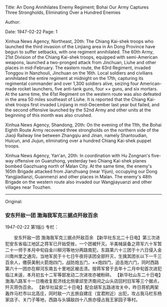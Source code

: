 Title: An Dong Annihilates Enemy Regiment; Bohai Our Army Captures Three Strongholds, Eliminating Over a Hundred Enemies

Author:

Date: 1947-02-22
Page: 1

Xinhua News Agency, Northeast, 20th: The Chiang Kai-shek troops who launched the third invasion of the Linjiang area in An Dong Province have begun to suffer setbacks, with one regiment annihilated. The 60th Army, 21st Division of the Chiang Kai-shek troops, equipped with semi-American weapons, launched a two-pronged attack from Jinchuan, Liuhe and other places in mid-February. The eastern route, the 63rd Regiment, invaded Tonggou in Nanzhouli, Jinchuan on the 16th. Local soldiers and civilians annihilated the entire regiment at midnight on the 17th, capturing its regimental commander and over 1,300 soldiers alive, seizing four American-made rocket launchers, five anti-tank guns, four ×× guns, and six mortars. At the same time, the 61st Regiment on the western route was also defeated in the area 50 miles southeast of Liuhe. It is reported that the Chiang Kai-shek troops first invaded Linjiang in mid-December last year but failed, and the second offensive launched by the 52nd Army and other units at the beginning of this month was also crushed.

Xinhua News Agency, Shandong, 20th: On the evening of the 11th, the Bohai Eighth Route Army recovered three strongholds on the northern side of the Jiaoji Railway line between Zhangqiu and Jinan, namely Shantoudian, Huicun, and Jiujun, eliminating over a hundred Chiang Kai-shek puppet troops.

Xinhua News Agency, Yan'an, 20th: In coordination with Hu Zongnan's five-way offensive on Guanzhong, yesterday two Chiang Kai-shek planes bombed Gaozhuang north of Malan City. At the same time, the enemy's 165th Brigade attacked from Jianzhuang (near Yijun), occupying our Dong Yangjiadianzi, Guanmenzi and other places in Malan. The enemy's 48th Brigade on the western route also invaded our Wangjiayuanzi and other villages near Touzhen.



<hr /> 

Original: 


### 安东歼敌一团  渤海我军克三据点歼敌百余

1947-02-22
第1版()
专栏：

　　安东歼敌一团
    渤海我军克三据点歼敌百余
    【新华社东北二十日电】第三次进犯安东省临江地区之蒋军已开始受挫，一个团被歼灭。半美械装备之蒋军六十军暂二十一师于本月中旬自金川柳河等地分两路南犯，东路第六十三团于十六日侵入金川南州里之通沟，当地军民于十七日午夜将该团全部歼灭，生擒其团长以下一千三百余人，缴获美制火箭炮四门，战防炮五门，××炮四门，迫击炮六门，同时西路第六十一团亦在柳河东南五十里地区被击溃。按蒋军曾于去年十二月中旬首次进犯临江未逞，本月初五十二军等部发动二次进攻亦被粉碎。
    【新华社山东二十日电】渤海八路军十一日晚收复胶济线北侧章邱至济南间之山头店回村旧军等三个据点，歼灭蒋伪百余。
    【新华社延安二十日电】配合胡军五路进攻关中，昨日蒋机两架轰炸马栏市以北高庄，同时敌一六五旅自建庄（宜君附近）出犯，攻占我马栏东杨家店子、关门子等地，西路与头镇敌四十八旅亦侵占我王家园子等村。
